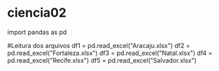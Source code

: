 # ciencia02

import pandas as pd


#Leitura dos arquivos
df1 = pd.read_excel("Aracaju.xlsx")
df2 = pd.read_excel("Fortaleza.xlsx")
df3 = pd.read_excel("Natal.xlsx")
df4 = pd.read_excel("Recife.xlsx")
df5 = pd.read_excel("Salvador.xlsx")

